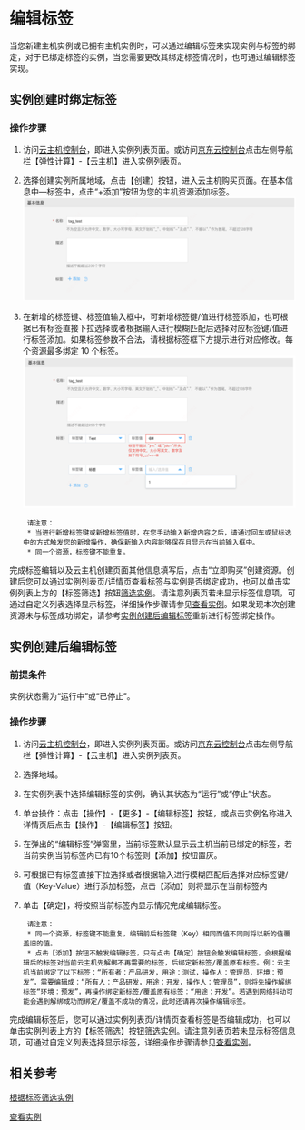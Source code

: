 # 编辑标签
当您新建主机实例或已拥有主机实例时，可以通过编辑标签来实现实例与标签的绑定，对于已绑定标签的实例，当您需要更改其绑定标签情况时，也可通过编辑标签实现。

## 实例创建时绑定标签

### 操作步骤

1. 访问[云主机控制台](https://cns-console.jdcloud.com/host/compute/list)，即进入实例列表页面。或访问[京东云控制台](https://console.jdcloud.com)点击左侧导航栏【弹性计算】-【云主机】进入实例列表页。
2. 选择创建实例所属地域，点击【创建】按钮，进入云主机购买页面。在基本信息中—标签中，点击“+添加”按钮为您的主机资源添加标签。<br> ![](../../../../../image/vm/CreateWithTags1new.png)
3. 在新增的标签键、标签值输入框中，可新增标签键/值进行标签添加，也可根据已有标签直接下拉选择或者根据输入进行模糊匹配后选择对应标签键/值进行标签添加。如果标签参数不合法，请根据标签框下方提示进行对应修改。每个资源最多绑定 10 个标签。<br> ![](../../../../../image/vm/CreateWithTags2new.png)

		请注意：
		* 当进行新增标签键或新增标签值时，在您手动输入新增内容之后，请通过回车或鼠标选中的方式触发您的新增操作，确保新输入内容能够保存且显示在当前输入框中。
		* 同一个资源，标签键不能重复。

完成标签编辑以及云主机创建页面其他信息填写后，点击“立即购买”创建资源。创建后您可以通过实例列表页/详情页查看标签与实例是否绑定成功，也可以单击实例列表上方的【标签筛选】按钮[筛选实例](Filter-by-Tag.md)。请注意列表页若未显示标签信息项，可通过自定义列表选择显示标签，详细操作步骤请参见[查看实例](../Instance/Query-Instance-Info.md)。如果发现本次创建资源未与标签成功绑定，请参考[实例创建后编辑标签](Edit-Tag#user-content-1)重新进行标签绑定操作。

## 实例创建后编辑标签
<div id="user-content-1"></div>

### 前提条件
实例状态需为“运行中”或“已停止”。

### 操作步骤

1. 访问[云主机控制台](https://cns-console.jdcloud.com/host/compute/list)，即进入实例列表页面。或访问[京东云控制台](https://console.jdcloud.com)点击左侧导航栏【弹性计算】-【云主机】进入实例列表页。
2. 选择地域。
3. 在实例列表中选择编辑标签的实例，确认其状态为“运行”或“停止”状态。
4. 单台操作：点击【操作】-【更多】-【编辑标签】按钮，或点击实例名称进入详情页后点击【操作】-【编辑标签】按钮。
5. 在弹出的“编辑标签”弹窗里，当前标签默认显示云主机当前已绑定的标签，若当前实例当前标签内已有10个标签则【添加】按钮置灰。
6. 可根据已有标签直接下拉选择或者根据输入进行模糊匹配后选择对应标签键/值（Key-Value）进行添加标签，点击【添加】则将显示在当前标签内
7. 单击【确定】，将按照当前标签内显示情况完成编辑标签。

		请注意：
		* 同一个资源，标签键不能重复，编辑前后标签键（Key）相同而值不同则将以新的值覆盖旧的值。
		* 点击【添加】按钮不触发编辑标签，只有点击【确定】按钮会触发编辑标签，会根据编辑后的标签对当前云主机先解绑不再需要的标签，后绑定新标签/覆盖原有标签。例：云主机当前绑定了以下标签：“所有者：产品研发，用途：测试，操作人：管理员，环境：预发”，需要编辑成：“所有人：产品研发，用途：开发，操作人：管理员”，则将先操作解绑标签“环境：预发”，再操作绑定新标签/覆盖原有标签：“用途：开发”。若遇到网络抖动可能会遇到解绑成功而绑定/覆盖不成功的情况，此时还请再次操作编辑标签。

完成编辑标签后，您可以通过实例列表页/详情页查看标签是否编辑成功，也可以单击实例列表上方的【标签筛选】按钮[筛选实例](Filter-by-Tag.md)。请注意列表页若未显示标签信息项，可通过自定义列表选择显示标签，详细操作步骤请参见[查看实例](../Instance/Query-Instance-Info.md)。

## 相关参考
[根据标签筛选实例](Filter-by-Tag.md)

[查看实例](../Instance/Query-Instance-Info.md)



